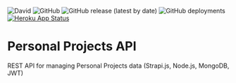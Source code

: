 ![David](https://img.shields.io/david/clintesau/API)
![GitHub](https://img.shields.io/github/license/clintesau/API)
![GitHub release (latest by date)](https://img.shields.io/github/v/release/clintesau/API)
![GitHub deployments](https://img.shields.io/github/deployments/clintesau/API/clintesau-api)
[![Heroku App Status](http://heroku-shields.herokuapp.com/clintesau-api)](https://clintesau-api.herokuapp.com)

# Personal Projects API

REST API for managing Personal Projects data (Strapi.js, Node.js, MongoDB, JWT)
